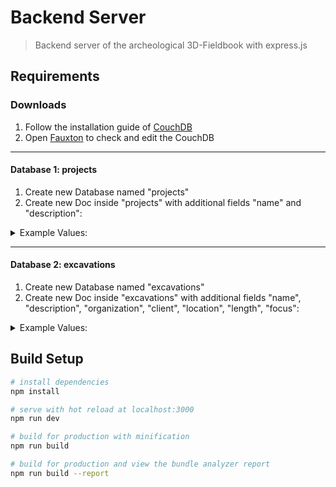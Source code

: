 
# Backend Server

> Backend server of the archeological 3D-Fieldbook with express.js

## Requirements

### Downloads 
 1. Follow the installation guide of [CouchDB](https://docs.couchdb.org/en/stable/install/windows.html#installation-on-windows)
 2. Open [Fauxton](http://localhost:5984/_utils) to check and edit the CouchDB

___
#### Database 1: projects

 1. Create new Database named "projects"
 2. Create new Doc inside "projects" with additional fields "name" and "description":


<details>
<summary>Example Values:</summary>
<pre>
"name": "Testprojekt",
"description": "Dies ist ein Testobjekt, um die DB mit Daten zu füllen"
</pre>
</details>

___
#### Database 2: excavations

 1. Create new Database named "excavations"
 2.  Create new Doc inside "excavations" with additional fields "name", "description", "organization", "client", "location", "length", "focus":
<details>
<summary>Example Values:</summary>
<pre>
"name": "Xanten",
"description": "Dies ist die Ausgrabung in Xanten",
"organization": "Archeologischen Institut Koeln",
"client": "Technologische Hochschule Koeln",
"location": "Xanten, Deutschland",
"length": "20 Tage",
"focus": "Interessante Funde"
</pre>
</details>

## Build Setup

``` bash
# install dependencies
npm install

# serve with hot reload at localhost:3000
npm run dev

# build for production with minification
npm run build

# build for production and view the bundle analyzer report
npm run build --report
```
